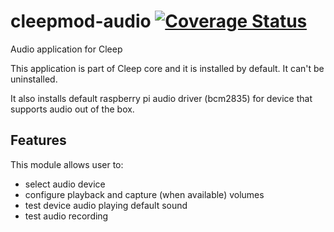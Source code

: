 # cleepmod-audio [![Coverage Status](https://coveralls.io/repos/github/tangb/cleepapp-audio/badge.svg?branch=master)](https://coveralls.io/github/tangb/cleepapp-audio?branch=master)

Audio application for Cleep

This application is part of Cleep core and it is installed by default. It can't be uninstalled.

It also installs default raspberry pi audio driver (bcm2835) for device that supports audio out of the box.

## Features

This module allows user to:
* select audio device
* configure playback and capture (when available) volumes
* test device audio playing default sound
* test audio recording

